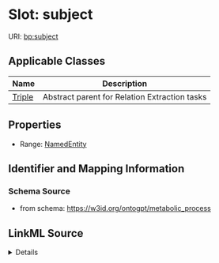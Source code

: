 # Slot: subject

URI: [bp:subject](http://w3id.org/ontogpt/metabolic-process-templatesubject)



<!-- no inheritance hierarchy -->




## Applicable Classes

| Name | Description |
| --- | --- |
[Triple](Triple.md) | Abstract parent for Relation Extraction tasks






## Properties

* Range: [NamedEntity](NamedEntity.md)







## Identifier and Mapping Information







### Schema Source


* from schema: https://w3id.org/ontogpt/metabolic_process




## LinkML Source

<details>
```yaml
name: subject
from_schema: https://w3id.org/ontogpt/metabolic_process
rank: 1000
alias: subject
owner: Triple
domain_of:
- Triple
range: NamedEntity

```
</details>
